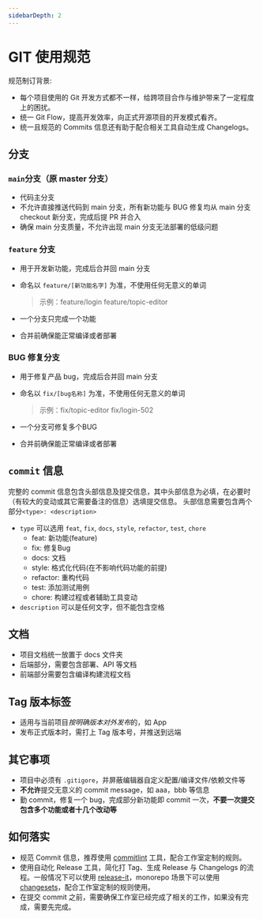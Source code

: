 ```yaml
---
sidebarDepth: 2
---
```


# GIT 使用规范

规范制订背景:

* 每个项目使用的 Git 开发方式都不一样，给跨项目合作与维护带来了一定程度上的困扰。
* 统一 Git Flow，提高开发效率，向正式开源项目的开发模式看齐。
* 统一且规范的 Commits 信息还有助于配合相关工具自动生成 Changelogs。

## **分支**

### `main`分支（原 master 分支）

* 代码主分支
* 不允许直接推送代码到 main 分支，所有新功能与 BUG 修复均从 main 分支 checkout 新分支，完成后提 PR 并合入
* 确保 main 分支质量，不允许出现 main 分支无法部署的低级问题

### `feature` 分支

* 用于开发新功能，完成后合并回 main 分支
* 命名以 `feature/[新功能名字]` 为准，不使用任何无意义的单词
  > 示例：feature/login feature/topic-editor

* 一个分支只完成一个功能
* 合并前确保能正常编译或者部署

### BUG 修复分支

* 用于修复产品 bug，完成后合并回 main 分支
* 命名以  `fix/[bug名称]` 为准，不使用任何无意义的单词
  > 示例：fix/topic-editor fix/login-502

* 一个分支可修复多个BUG
* 合并前确保能正常编译或者部署

## `commit` 信息

完整的 commit 信息包含头部信息及提交信息，其中头部信息为必填，在必要时（有较大的变动或其它需要备注的信息）选填提交信息。
头部信息需要包含两个部分``<type>: <description>``

* `type` 可以选用 `feat`, `fix`, `docs`, `style`, `refactor`, `test`, `chore`
  * feat: 新功能(feature)
  * fix: 修复Bug
  * docs: 文档
  * style: 格式化代码(在不影响代码功能的前提)
  * refactor: 重构代码
  * test: 添加测试用例
  * chore: 构建过程或者辅助工具变动
* `description` 可以是任何文字，但不能包含空格

## 文档

* 项目文档统一放置于 docs 文件夹
* 后端部分，需要包含部署、API 等文档
* 前端部分需要包含编译构建流程文档

## Tag 版本标签

* 适用与当前项目*按明确版本对外发布*的，如 App
* 发布正式版本时，需打上 Tag 版本号，并推送到远端

## 其它事项

* 项目中必须有 `.gitigore`，并屏蔽编辑器自定义配置/编译文件/依赖文件等
* **不允许**提交无意义的 commit message，如 aaa，bbb 等信息
* 勤 commit，修复一个 bug，完成部分新功能即 commit 一次，**不要一次提交包含多个功能或者十几个改动等**

## 如何落实

* 规范 Commit 信息，推荐使用 [commitlint](https://github.com/conventional-changelog/commitlint) 工具，配合工作室定制的规则。
* 使用自动化 Release 工具，简化打 Tag、生成 Release 与 Changelogs
  的流程。一般情况下可以使用 [release-it](https://github.com/release-it/release-it)，monorepo
  场景下可以使用 [changesets](https://github.com/atlassian/changesets)，配合工作室定制的规则使用。
* 在提交 commit 之前，需要确保工作室已经完成了相关的工作，如果没有完成，需要先完成。
